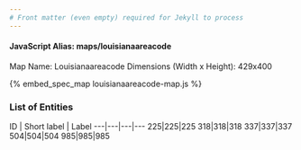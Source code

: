 ```yaml
---
# Front matter (even empty) required for Jekyll to process
---
```


#### JavaScript Alias: maps/louisianaareacode

Map Name: Louisianaareacode
Dimensions (Width x Height): 429x400



{% embed_spec_map louisianaareacode-map.js %}

### List of Entities

ID | Short label | Label
---|---|---|---
225|225|225
318|318|318
337|337|337
504|504|504
985|985|985

